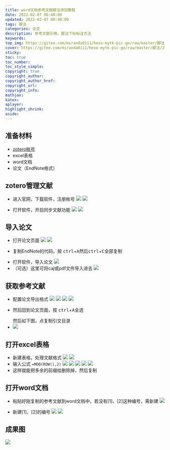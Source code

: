 ```yaml
---
title: word文档参考文献脚注添加教程
date: 2022-02-07 00:40:00
updated: 2022-02-07 00:40:00
tags: 脚注
categories: 论文
description: 参考文献引用，脚注下标标注方法
keywords:
top_img: https://gitee.com/miranda0111/hexo-mytk-pic-go/raw/master/脚注/202202071432616.png
cover: https://gitee.com/miranda0111/hexo-mytk-pic-go/raw/master/脚注/202202071432616.png
sticky: 
toc: true
toc_number: 
toc_style_simple: 
copyright: true
copyright_author: 
copyright_author_href: 
copyright_url: 
copyright_info:
mathjax:
katex:
aplayer:
highlight_shrink:
aside:
---
```


## 准备材料

 - [zotero帐号](https://www.zotero.org/)
 - excel表格
 - word文档
 - 论文（EndNote格式）

## zotero管理文献

  - 进入官网，下载软件，注册帐号
 ![](https://gitee.com/miranda0111/hexo-mytk-pic-go/raw/master/脚注/202202071400951.png)
 ![](https://gitee.com/miranda0111/hexo-mytk-pic-go/raw/master/脚注/202202071401252.png)

 - 打开软件，开启同步文献功能
   ![](https://gitee.com/miranda0111/hexo-mytk-pic-go/raw/master/脚注/202202071406513.png)
   ![](https://gitee.com/miranda0111/hexo-mytk-pic-go/raw/master/脚注/202202071407085.png)

## 导入论文

 -  打开论文页面
  ![](https://gitee.com/miranda0111/hexo-mytk-pic-go/raw/master/脚注/202202071408337.png)
  ![](https://gitee.com/miranda0111/hexo-mytk-pic-go/raw/master/脚注/202202071408642.png)
 -  <p>复制EndNote的代码，按 <kbd>ctrl</kbd>+<kbd>A</kbd>然后<kbd>ctrl</kbd>+<kbd>C</kbd>全部复制</p>
 - 打开软件，导入论文
   ![](https://gitee.com/miranda0111/hexo-mytk-pic-go/raw/master/脚注/202202071411048.png)
 - （可选）这里可将caj或pdf文件导入进去
   ![](https://gitee.com/miranda0111/hexo-mytk-pic-go/raw/master/脚注/202202071412750.png)

## 获取参考文献

 - 配置论文导出格式
  ![](https://gitee.com/miranda0111/hexo-mytk-pic-go/raw/master/脚注/202202071413650.png)
  ![](https://gitee.com/miranda0111/hexo-mytk-pic-go/raw/master/脚注/202202071413803.png)
  ![](https://gitee.com/miranda0111/hexo-mytk-pic-go/raw/master/脚注/202202071414534.png)
  ![](https://gitee.com/miranda0111/hexo-mytk-pic-go/raw/master/脚注/202202071414893.png)
 -  <p>然后回到论文页面，按 <kbd>ctrl</kbd>+<kbd>A</kbd>全选</p> 然后如下图，点复制引文目录
 -   ![](https://gitee.com/miranda0111/hexo-mytk-pic-go/raw/master/脚注/202202071415890.png)

## 打开excel表格

 - 新建表格，处理文献格式
   ![](https://gitee.com/miranda0111/hexo-mytk-pic-go/raw/master/脚注/202202071420744.png)
   ![](https://gitee.com/miranda0111/hexo-mytk-pic-go/raw/master/脚注/202202071421946.png)
 - 输入公式 `=MOD(ROW(),2)`
   ![](https://gitee.com/miranda0111/hexo-mytk-pic-go/raw/master/脚注/202202071421179.png)
   ![](https://gitee.com/miranda0111/hexo-mytk-pic-go/raw/master/脚注/202202071422659.png)
   ![](https://gitee.com/miranda0111/hexo-mytk-pic-go/raw/master/脚注/202202071423066.png)
   ![](https://gitee.com/miranda0111/hexo-mytk-pic-go/raw/master/脚注/202202071423049.png)
   ![](https://gitee.com/miranda0111/hexo-mytk-pic-go/raw/master/脚注/202202071423222.png)
 - 这样就能把多余的前缀给删除掉，然后复制

## 打开word文档

 - 粘贴好刚复制的参考文献到word文档中，若没有[1]、[2]这种编号，需新建
   ![](https://gitee.com/miranda0111/hexo-mytk-pic-go/raw/master/脚注/202202071429138.png)

 - 新建[1]、[2]的编号
   ![](https://gitee.com/miranda0111/hexo-mytk-pic-go/raw/master/脚注/202202071425295.png)
   ![](https://gitee.com/miranda0111/hexo-mytk-pic-go/raw/master/脚注/202202071431869.png)

## 成果图

 ![](https://gitee.com/miranda0111/hexo-mytk-pic-go/raw/master/脚注/202202071432616.png)